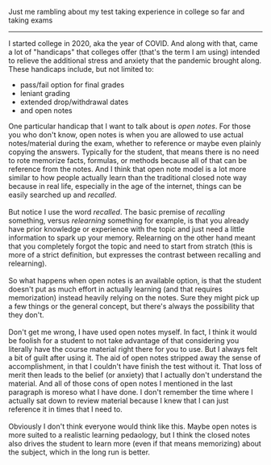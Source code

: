 Just me rambling about my test taking experience in college so far and taking exams

----

I started college in 2020, aka the year of COVID. And along with that, came a lot of "handicaps" that colleges offer (that's the term I am using) intended to relieve the additional stress and anxiety that the pandemic brought along. These handicaps include, but not limited to:
- pass/fail option for final grades
- leniant grading
- extended drop/withdrawal dates
- and open notes

One particular handicap that I want to talk about is *open notes*. For those you who don't know, open notes is when you are allowed to use actual notes/material during the exam, whether to reference or maybe even plainly copying the answers. Typically for the student, that means there is no need to rote memorize facts, formulas, or methods because all of that can be reference from the notes. And I think that open note model is a lot more similar to how people actually learn than the traditional closed note way because in real life, especially in the age of the internet, things can be easily searched up and *recalled*.    
<br>
But notice I use the word *recalled*. The basic premise of *recalling* something, versus *relearning* something for example, is that you already have prior knowledge or experience with the topic and just need a little information to spark up your memory. Relearning on the other hand meant that you completely forgot the topic and need to start from stratch (this is more of a strict definition, but expresses the contrast between recalling and relearning).    
<br>
So what happens when open notes is an available option, is that the student doesn't put as much effort in actually learning (and that requires memorization) instead heavily relying on the notes. Sure they might pick up a few things or the general concept, but there's always the possibility that they don't.   
<br>
Don't get me wrong, I have used open notes myself. In fact, I think it would be foolish for a student to not take advantage of that considering you literally have the course material right there for you to use. But I always felt a bit of guilt after using it. The aid of open notes stripped away the sense of accomplishment, in that I couldn't have finish the test without it. That loss of merit then leads to the belief (or anxiety) that I actually don't understand the material. And all of those cons of open notes I mentioned in the last paragraph is moreso what I have done. I don't remember the time where I actually sat down to review material because I knew that I can just reference it in times that I need to.  
<br>
Obviously I don't think everyone would think like this. Maybe open notes is more suited to a realistic learning pedaology, but I think the closed notes also drives the student to learn more (even if that means memorizing) about the subject, which in the long run is better.  
